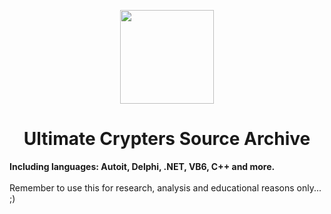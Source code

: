
<p align="center">
  <img width="150" height="150" src="https://user-images.githubusercontent.com/127018596/229861568-5b61c8c4-157f-42af-9b23-bd8684437def.png">
</p>

<h1 align="center">Ultimate Crypters Source Archive</h1>
<b align="center">Including languages: Autoit, Delphi, .NET, VB6, C++ and more.</b>  
<br>
<br>
Remember to use this for research, analysis and educational reasons only... ;)
